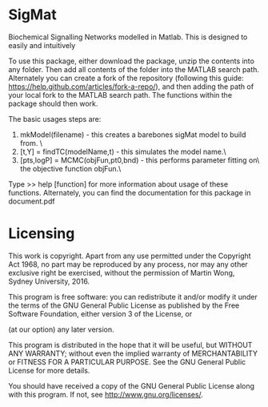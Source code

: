 SigMat
=========

Biochemical Signalling Networks modelled in Matlab. This is designed to 
easily and intuitively 

To use this package, either download the package, unzip the contents into
any folder. Then add all contents of the folder into the MATLAB search
path. Alternately you can create a fork of the repository (following this
guide: https://help.github.com/articles/fork-a-repo/), and then adding the
path of your local fork to the MATLAB search path. The functions within the
package should then work.

The basic usages steps are:
1) mkModel(filename) - this creates a barebones sigMat model to build from. \\
2) [t,Y] = findTC(modelName,t) - this simulates the model name.\\
3) [pts,logP] = MCMC(objFun,pt0,bnd) - this performs parameter fitting on\\
                                       the objective function objFun.\\

Type >> help [function] for more information about usage of these functions.
Alternately, you can find the documentation for this package in document.pdf

Licensing
=========

This work is copyright. Apart from any use permitted under the 
Copyright Act 1968, no part may be reproduced by any process, 
nor may any other exclusive right be exercised, without the permission
of Martin Wong, Sydney University, 2016.



This program is free software: you can redistribute it and/or modify 
it under the terms of the GNU General Public License as published by 
the Free Software Foundation, either version 3 of the License, or 

(at our option) any later version.





This program is distributed in the hope that it will be useful, 
but WITHOUT ANY WARRANTY; without even the implied warranty of
MERCHANTABILITY or FITNESS FOR A PARTICULAR PURPOSE. See the
GNU General Public License for more details.



You should have received a copy of the GNU General Public License 
along with this program.  If not, see <http://www.gnu.org/licenses/>.
